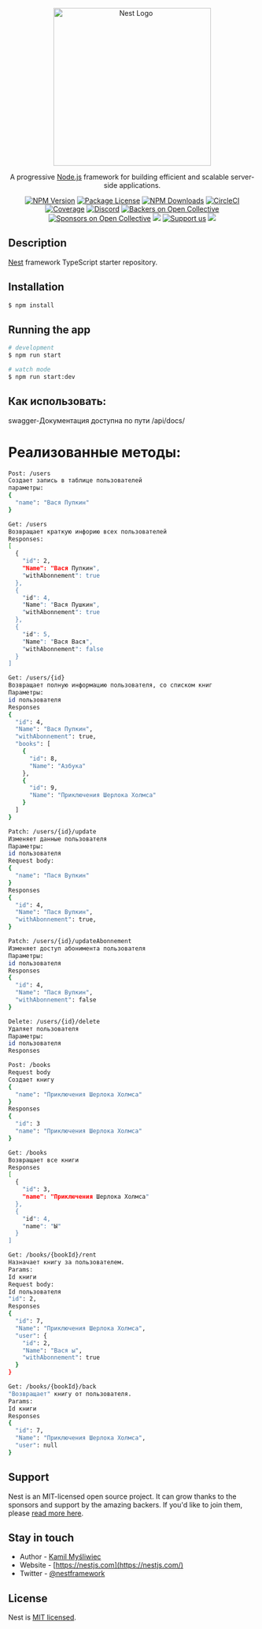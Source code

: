 <p align="center">
  <a href="http://nestjs.com/" target="blank"><img src="https://nestjs.com/img/logo_text.svg" width="320" alt="Nest Logo" /></a>
</p>

[circleci-image]: https://img.shields.io/circleci/build/github/nestjs/nest/master?token=abc123def456
[circleci-url]: https://circleci.com/gh/nestjs/nest

  <p align="center">A progressive <a href="http://nodejs.org" target="_blank">Node.js</a> framework for building efficient and scalable server-side applications.</p>
    <p align="center">
<a href="https://www.npmjs.com/~nestjscore" target="_blank"><img src="https://img.shields.io/npm/v/@nestjs/core.svg" alt="NPM Version" /></a>
<a href="https://www.npmjs.com/~nestjscore" target="_blank"><img src="https://img.shields.io/npm/l/@nestjs/core.svg" alt="Package License" /></a>
<a href="https://www.npmjs.com/~nestjscore" target="_blank"><img src="https://img.shields.io/npm/dm/@nestjs/common.svg" alt="NPM Downloads" /></a>
<a href="https://circleci.com/gh/nestjs/nest" target="_blank"><img src="https://img.shields.io/circleci/build/github/nestjs/nest/master" alt="CircleCI" /></a>
<a href="https://coveralls.io/github/nestjs/nest?branch=master" target="_blank"><img src="https://coveralls.io/repos/github/nestjs/nest/badge.svg?branch=master#9" alt="Coverage" /></a>
<a href="https://discord.gg/G7Qnnhy" target="_blank"><img src="https://img.shields.io/badge/discord-online-brightgreen.svg" alt="Discord"/></a>
<a href="https://opencollective.com/nest#backer" target="_blank"><img src="https://opencollective.com/nest/backers/badge.svg" alt="Backers on Open Collective" /></a>
<a href="https://opencollective.com/nest#sponsor" target="_blank"><img src="https://opencollective.com/nest/sponsors/badge.svg" alt="Sponsors on Open Collective" /></a>
  <a href="https://paypal.me/kamilmysliwiec" target="_blank"><img src="https://img.shields.io/badge/Donate-PayPal-ff3f59.svg"/></a>
    <a href="https://opencollective.com/nest#sponsor"  target="_blank"><img src="https://img.shields.io/badge/Support%20us-Open%20Collective-41B883.svg" alt="Support us"></a>
  <a href="https://twitter.com/nestframework" target="_blank"><img src="https://img.shields.io/twitter/follow/nestframework.svg?style=social&label=Follow"></a>
</p>
  <!--[![Backers on Open Collective](https://opencollective.com/nest/backers/badge.svg)](https://opencollective.com/nest#backer)
  [![Sponsors on Open Collective](https://opencollective.com/nest/sponsors/badge.svg)](https://opencollective.com/nest#sponsor)-->

## Description

[Nest](https://github.com/nestjs/nest) framework TypeScript starter repository.

## Installation

```bash
$ npm install
```

## Running the app

```bash
# development
$ npm run start

# watch mode
$ npm run start:dev

```

## Как использовать: 
swagger-Документация доступна по пути /api/docs/
# Реализованные методы:
```bash
Post: /users
Создает запись в таблице пользователей
параметры: 
{
  "name": "Вася Пупкин"
} 
```

```bash
Get: /users
Возвращает краткую инфорию всех пользователей
Responses:
[
  {
    "id": 2,
    "Name": "Вася Пупкин",
    "withAbonnement": true
  },
  {
    "id": 4,
    "Name": "Вася Пушкин",
    "withAbonnement": true
  },
  {
    "id": 5,
    "Name": "Вася Вася",
    "withAbonnement": false
  }
]
```

```bash
Get: /users/{id}
Возвращает полную информацию пользователя, со списком книг
Параметры: 
id пользователя
Responses
{
  "id": 4,
  "Name": "Вася Пупкин",
  "withAbonnement": true,
  "books": [
    {
      "id": 8,
      "Name": "Азбука"
    },
    {
      "id": 9,
      "Name": "Приключения Шерлока Холмса"
    }
  ]
}
```

```bash
Patch: /users/{id}/update
Изменяет данные пользователя
Параметры: 
id пользователя
Request body:
{
  "name": "Пася Вупкин"
}
Responses
{
  "id": 4,
  "Name": "Пася Вупкин",
  "withAbonnement": true,
}
```
```bash
Patch: /users/{id}/updateAbonnement
Изменяет доступ абонимента пользователя
Параметры: 
id пользователя
Responses
{
  "id": 4,
  "Name": "Пася Вупкин",
  "withAbonnement": false
}
```

```bash
Delete: /users/{id}/delete
Удаляет пользователя
Параметры: 
id пользователя
Responses

```

```bash
Post: /books
Request body
Создает книгу
{
  "name": "Приключения Шерлока Холмса"
}
Responses
{
  "id": 3
  "name": "Приключения Шерлока Холмса"
}
```

```bash
Get: /books
Возвращает все книги
Responses
[
  {
    "id": 3,
    "name": "Приключения Шерлока Холмса"
  },
  {
    "id": 4,
    "name": "Ы"
  }
]
```

```bash
Get: /books/{bookId}/rent
Назначает книгу за пользователем.
Params:
Id книги
Request body:
Id пользователя
"id": 2,
Responses
{
  "id": 7,
  "Name": "Приключения Шерлока Холмса",
  "user": {
    "id": 2,
    "Name": "Вася ы",
    "withAbonnement": true
  }
}
```

```bash
Get: /books/{bookId}/back
"Возвращает" книгу от пользователя.
Params:
Id книги
Responses
{
  "id": 7,
  "Name": "Приключения Шерлока Холмса",
  "user": null
}
```
## Support

Nest is an MIT-licensed open source project. It can grow thanks to the sponsors and support by the amazing backers. If you'd like to join them, please [read more here](https://docs.nestjs.com/support).

## Stay in touch

- Author - [Kamil Myśliwiec](https://kamilmysliwiec.com)
- Website - [https://nestjs.com](https://nestjs.com/)
- Twitter - [@nestframework](https://twitter.com/nestframework)

## License

Nest is [MIT licensed](LICENSE).



